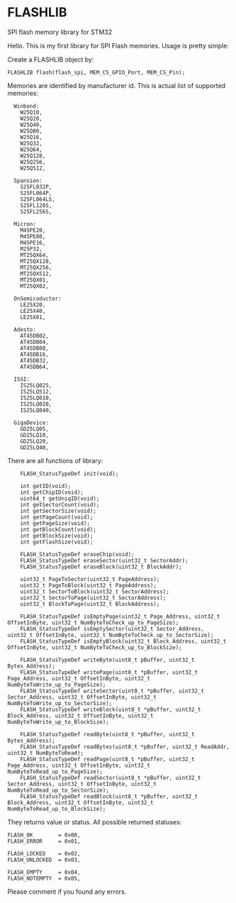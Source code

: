 # FLASHLIB
SPI flash memory library for STM32

Hello. This is my first library for SPI Flash memories. Usage is pretty simple:

Create a FLASHLIB object by:

	FLASHLIB flash(flash_spi, MEM_CS_GPIO_Port, MEM_CS_Pin);

Memories are identified by manufacturer id. This is actual list of supported memories:

	  Winbond:
	    W25Q10,
	    W25Q20,
	    W25Q40,
	    W25Q80,
	    W25Q16,
	    W25Q32,
	    W25Q64,
	    W25Q128,
	    W25Q256,
	    W25Q512,

	  Spansion:
	    S25FL032P,
	    S25FL064P,
	    S25FL064LS,
	    S25FL128S,
	    S25FL256S,

	  Micron:
	    M45PE20,
	    M45PE80,
	    M45PE16,
	    M25P32,
	    MT25QX64,
	    MT25QX128,
	    MT25QX256,
	    MT25QX512,
	    MT25QX01,
	    MT25QX02,

	  OnSemicoductor:
	    LE25X20,
	    LE25X40,
	    LE25X81,

	  Adesto:
	    AT45DB02,
	    AT45DB04,
	    AT45DB08,
	    AT45DB16,
	    AT45DB32,
	    AT45DB64,

	  ISSI:
	    IS25LQ025,
	    IS25LQ512,
	    IS25LQ010,
	    IS25LQ020,
	    IS25LQ040,

	  GigaDevice:
	    GD25LQ05,
	    GD25LQ10,
	    GD25LQ20,
	    GD25LQ40,
    
There are all functions of library:

		FLASH_StatusTypeDef init(void);

		int getID(void);
		int getChipID(void);
		uint64_t getUniqID(void);
		int getSectorCount(void);
		int getSectorSize(void);
		int getPageCount(void);
		int getPageSize(void);
		int getBlockCount(void);
		int getBlockSize(void);
		int getFlashSize(void);

		FLASH_StatusTypeDef eraseChip(void);
		FLASH_StatusTypeDef eraseSector(uint32_t SectorAddr);
		FLASH_StatusTypeDef eraseBlock(uint32_t BlockAddr);

		uint32_t PageToSector(uint32_t PageAddress);
		uint32_t PageToBlock(uint32_t PageAddress);
		uint32_t SectorToBlock(uint32_t SectorAddress);
		uint32_t SectorToPage(uint32_t SectorAddress);
		uint32_t BlockToPage(uint32_t BlockAddress);

		FLASH_StatusTypeDef isEmptyPage(uint32_t Page_Address, uint32_t OffsetInByte, uint32_t NumByteToCheck_up_to_PageSize);
		FLASH_StatusTypeDef isEmptySector(uint32_t Sector_Address, uint32_t OffsetInByte, uint32_t NumByteToCheck_up_to_SectorSize);
		FLASH_StatusTypeDef isEmptyBlock(uint32_t Block_Address, uint32_t OffsetInByte, uint32_t NumByteToCheck_up_to_BlockSize);

		FLASH_StatusTypeDef writeByte(uint8_t pBuffer, uint32_t Bytes_Address);
		FLASH_StatusTypeDef writePage(uint8_t *pBuffer, uint32_t Page_Address, uint32_t OffsetInByte, uint32_t NumByteToWrite_up_to_PageSize);
		FLASH_StatusTypeDef writeSector(uint8_t *pBuffer, uint32_t Sector_Address, uint32_t OffsetInByte, uint32_t NumByteToWrite_up_to_SectorSize);
		FLASH_StatusTypeDef writeBlock(uint8_t *pBuffer, uint32_t Block_Address, uint32_t OffsetInByte, uint32_t NumByteToWrite_up_to_BlockSize);

		FLASH_StatusTypeDef readByte(uint8_t *pBuffer, uint32_t Bytes_Address);
		FLASH_StatusTypeDef readBytes(uint8_t *pBuffer, uint32_t ReadAddr, uint32_t NumByteToRead);
		FLASH_StatusTypeDef readPage(uint8_t *pBuffer, uint32_t Page_Address, uint32_t OffsetInByte, uint32_t NumByteToRead_up_to_PageSize);
		FLASH_StatusTypeDef readSector(uint8_t *pBuffer, uint32_t Sector_Address, uint32_t OffsetInByte, uint32_t NumByteToRead_up_to_SectorSize);
		FLASH_StatusTypeDef readBlock(uint8_t *pBuffer, uint32_t Block_Address, uint32_t OffsetInByte, uint32_t NumByteToRead_up_to_BlockSize);

They returns value or status. All possible returned statuses:

    FLASH_OK		= 0x00,
    FLASH_ERROR		= 0x01,

    FLASH_LOCKED	= 0x02,
    FLASH_UNLOCKED	= 0x03,

    FLASH_EMPTY		= 0x04,
    FLASH_NOTEMPTY	= 0x05,
    
Please comment if you found any errors.
